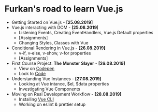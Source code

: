 # Furkan's road to learn Vue.js

-   Getting Started on Vue.js - **[25.08.2019]**
-   Vue.js interacting with DOM - **[25.08.2019]**
    -   Listening Events, Creating EventHandlers, Vue.js Default properties
    -   [Assignments]
    -   Changing Styles, Classes with Vue
-   Conditional Rendering in Vue.js - **[26.08.2019]**
    -   v-if, v-else, v-show, v-for properties
    -   [Assignments]
-   First Course Project: **The Monster Slayer** - **[26.08.2019]**
    -   View on [Codepen](https://codepen.io/afozbek/pen/vYBxbKe)
    -   Look to [Code](https://github.com/afozbek/Monster-Slayer)
-   Understanding Vue Instances - **[27.08.2019]**
    -   Looking at Vue intance, $el, $data properties
    -   Investigating Vue Components
-   Moving on Real Development Workflow - **[28.08.2019]**
    -   Installing [Vue CLI](https://cli.vuejs.org/)
    -   Working on eslint & prettier setup
